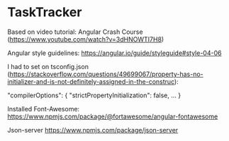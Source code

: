 # TaskTracker

Based on video tutorial: Angular Crash Course (https://www.youtube.com/watch?v=3dHNOWTI7H8)

Angular style guidelines: https://angular.io/guide/styleguide#style-04-06

I had to set on tsconfig.json (https://stackoverflow.com/questions/49699067/property-has-no-initializer-and-is-not-definitely-assigned-in-the-construc):

"compilerOptions": {
"strictPropertyInitialization": false,
...
}

Installed Font-Awesome: https://www.npmjs.com/package/@fortawesome/angular-fontawesome

Json-server
https://www.npmjs.com/package/json-server
